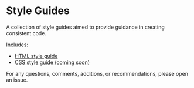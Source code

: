 # Style Guides

A collection of style guides aimed to provide guidance in creating consistent code.

Includes:
- [HTML style guide](html.md)
- [CSS style guide (coming soon)](css.md)

For any questions, comments, additions, or recommendations, please open an issue.
